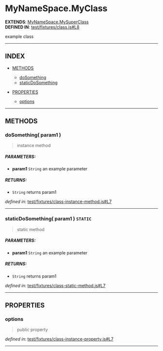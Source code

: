 <!-- GENERATED FROM SOURCE -->

# MyNameSpace.MyClass

__EXTENDS__: [MyNameSpace.MySuperClass](MyNameSpace.MySuperClass.md)  
__DEFINED IN__: [test/fixtures/class.js#L8](http://example.com/test/fixtures/class.js#L8)  

example class

---

## INDEX

- [METHODS](#methods)
  - [doSomething](#dosomething-param1-)
  - [staticDoSomething](#staticdosomething-param1--static)

- [PROPERTIES](#properties)
  - [options](#options)

---

## METHODS

### doSomething( param1 )
> instance method

##### PARAMETERS: 
* __param1__ `String` an example parameter

##### RETURNS: 
* `String` returns param1

_defined in_: [test/fixtures/class-instance-method.js#L7](http://example.com/test/fixtures/class-instance-method.js#L7)

---

### staticDoSomething( param1 ) `STATIC`
> static method

##### PARAMETERS: 
* __param1__ `String` an example parameter

##### RETURNS: 
* `String` returns param1

_defined in_: [test/fixtures/class-static-method.js#L7](http://example.com/test/fixtures/class-static-method.js#L7)

---

## PROPERTIES

### options
> public property

_defined in_: [test/fixtures/class-instance-property.js#L7](http://example.com/test/fixtures/class-instance-property.js#L7)

---

